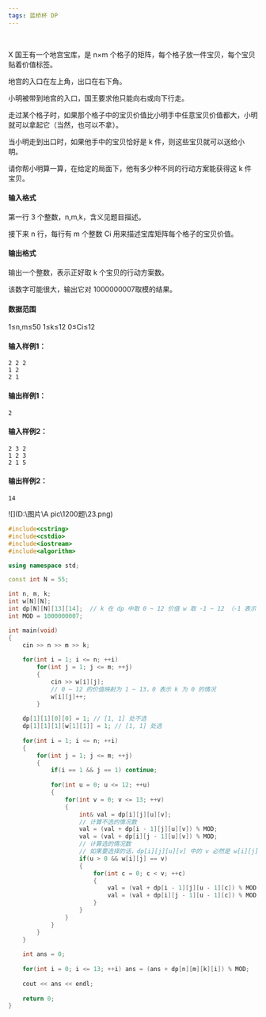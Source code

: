 ```yaml
---
tags: 蓝桥杯 DP
---
```




​	

X 国王有一个地宫宝库，是 n×m 个格子的矩阵，每个格子放一件宝贝，每个宝贝贴着价值标签。

地宫的入口在左上角，出口在右下角。

小明被带到地宫的入口，国王要求他只能向右或向下行走。

走过某个格子时，如果那个格子中的宝贝价值比小明手中任意宝贝价值都大，小明就可以拿起它（当然，也可以不拿）。

当小明走到出口时，如果他手中的宝贝恰好是 k 件，则这些宝贝就可以送给小明。

请你帮小明算一算，在给定的局面下，他有多少种不同的行动方案能获得这 k 件宝贝。

#### 输入格式

第一行 3 个整数，n,m,k，含义见题目描述。

接下来 n 行，每行有 m 个整数 Ci 用来描述宝库矩阵每个格子的宝贝价值。

#### 输出格式

输出一个整数，表示正好取 k 个宝贝的行动方案数。

该数字可能很大，输出它对 1000000007取模的结果。

#### 数据范围

1≤n,m≤50
1≤k≤12
0≤Ci≤12

#### 输入样例1：

```
2 2 2
1 2
2 1
```

#### 输出样例1：

```
2
```

#### 输入样例2：

```
2 3 2
1 2 3
2 1 5
```

#### 输出样例2：

```
14
```



![](D:\图片\A pic\1200题\23.png)



```cpp
#include<cstring>
#include<cstdio>
#include<iostream>
#include<algorithm>

using namespace std;

const int N = 55;

int n, m, k;
int w[N][N];
int dp[N][N][13][14];  // k 在 dp 中取 0 ~ 12 价值 w 取 -1 ~ 12 （-1 表示 k 为 0 的情况） 映射为 0 ~ 13
int MOD = 1000000007;

int main(void)
{
    cin >> n >> m >> k;
    
    for(int i = 1; i <= n; ++i)
        for(int j = 1; j <= m; ++j)
        {
            cin >> w[i][j];
            // 0 ~ 12 的价值映射为 1 ~ 13，0 表示 k 为 0 的情况
            w[i][j]++;
        }
        
    dp[1][1][0][0] = 1; // [1, 1] 处不选
    dp[1][1][1][w[1][1]] = 1; // [1, 1] 处选
    
    for(int i = 1; i <= n; ++i)
    {
        for(int j = 1; j <= m; ++j)
        {
            if(i == 1 && j == 1) continue;
            
            for(int u = 0; u <= 12; ++u)
            {
                for(int v = 0; v <= 13; ++v)
                {
                    int& val = dp[i][j][u][v];
                    // 计算不选的情况数
                    val = (val + dp[i - 1][j][u][v]) % MOD;
                    val = (val + dp[i][j - 1][u][v]) % MOD;
                    // 计算选的情况数
                    // 如果要选择的话，dp[i][j][u][v] 中的 v 必然是 w[i][j]
                    if(u > 0 && w[i][j] == v)
                    {
                        for(int c = 0; c < v; ++c)
                        {
                            val = (val + dp[i - 1][j][u - 1][c]) % MOD;
                            val = (val + dp[i][j - 1][u - 1][c]) % MOD;
                        }
                    }
                }
            }
        }
    }
    
    int ans = 0;
    
    for(int i = 0; i <= 13; ++i) ans = (ans + dp[n][m][k][i]) % MOD;
    
    cout << ans << endl;
    
    return 0;
}
```

